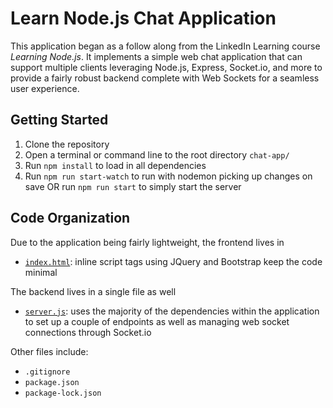 # Learn Node.js Chat Application

This application began as a follow along from the LinkedIn Learning course *Learning Node.js*. It implements a simple web chat application that can support multiple clients
leveraging Node.js, Express, Socket.io, and more to provide a fairly robust backend complete with Web Sockets for a seamless user experience.

## Getting Started
1. Clone the repository
2. Open a terminal or command line to the root directory `chat-app/`
3. Run `npm install` to load in all dependencies
4. Run `npm run start-watch` to run with nodemon picking up changes on save OR run `npm run start` to simply start the server

## Code Organization

Due to the application being fairly lightweight, the frontend lives in 
 - [`index.html`](https://github.com/nuneytoon/chat-app/blob/342f235eafb86e0af73465962797a503af42f54a/index.html): inline script tags using JQuery and Bootstrap keep the code minimal

The backend lives in a single file as well
- [`server.js`](https://github.com/nuneytoon/chat-app/blob/342f235eafb86e0af73465962797a503af42f54a/server.js): uses the majority of the dependencies within the application to set up a couple of endpoints as well as managing web socket connections through Socket.io

Other files include:
- `.gitignore`
- `package.json`
- `package-lock.json`
